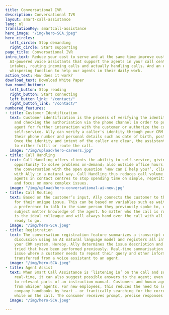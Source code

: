 ```yaml
---
title: Conversational IVR
description: Conversational IVR
layout: smart-call-assistance
lang: nl
translationKey: smartcall-assistance
hero_image: "/img/hero-SCA.jpeg"
hero_circles:
  left_circle: Stop demanding
  right_circle: Start supporting
page_title: Conversational IVR
intro_text: Reduce your cost to serve and at the same time improve customer experience.
  AI-powered voice assistants that support the agents in your call centre. By performing
  intakes, routing incoming calls and actually handling calls. And an easy-to-use
  whispering function to help our agents in their daily work.
action_text: How does it work?
download_text: Download White Paper
two_round_buttons:
  left_button: Stop reading
  right_button: Start connecting
  left_button_link: "/contact/"
  right_button_link: "/contact/"
numbered_features:
- title: Customer Identification
  text: Customer identification is the process of verifying the identity of persons
    and checking the authorisation via the phone channel in order to prepare the human
    agent for further interaction with the customer or authorize the customer for
    self-service. Ally can verify a caller's identity through your CRM system using
    their phone number and personal details such as date of birth, postal code, etc.
    Once the identity and intent of the caller are clear, the assistant can proceed
    to either fulfil or route the call.
  image: "/img/upload/hero-careers.jpg"
- title: Call Handling
  text: Call Handling offers clients the ability to self-service, giving them the
    opportunity to solve problems on-demand; also outside office hours. By starting
    the conversation with the open question ‘How can I help you?’, clients can converse
    with Ally in a natural way. Call Handling thus reduces call volume and allows
    agents in contact centres to stop spending time on simple, repetitive questions,
    and focus on more complex issues.
  image: "/img/upload/hero-conversational-ai-new.jpg"
- title: Call Routing
  text: Based on the customer’s input, Ally connects the customer to the best agent
    for their unique issue. This can be based on variables such as waiting times,
    a preference to talk to the same person they previously spoke to, or specific
    subject matter knowledge of the agent. No matter who the call is routed to, Ally
    is the ideal colleague and will always hand over the call with all information
    ready to go.
  image: "/img/hero-SCA.jpeg"
- title: Registration
  text: The conversation registration feature summarizes a transcript of an ongoing
    discussion using an AI natural language model and registers all information in
    your CRM system. Hereby, Ally determines the issue description and all resolutions
    tried that have been performed previously. Real-time summarisation solves the
    issue where a customer needs to repeat their query and other information when
    transferred from a voice assistant to an agent.
  image: "/img/hero-SCA.jpeg"
- title: Agent Assist
  text: When Smart Call Assistance is ‘listening in’ on the call and summarising in
    real-time, it can also suggest possible answers to the agent; even linking back
    to relevant parts of an instruction manual. Customers and human agents both benefit
    from whisper agents. For new employees, this reduces the need to learn lengthy
    company handbooks by heart – or frantically searching for the correct information
    while on the call. The consumer receives prompt, precise responses to their queries.
  image: "/img/hero-SCA.jpeg"

---
```

